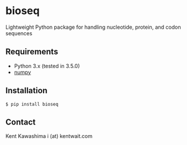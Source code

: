 # bioseq
Lightweight Python package for handling nucleotide, protein, and codon sequences

## Requirements
- Python 3.x (tested in 3.5.0)
- [numpy](http://www.numpy.org)

## Installation
`$ pip install bioseq`

## Contact
Kent Kawashima
i (at) kentwait.com
